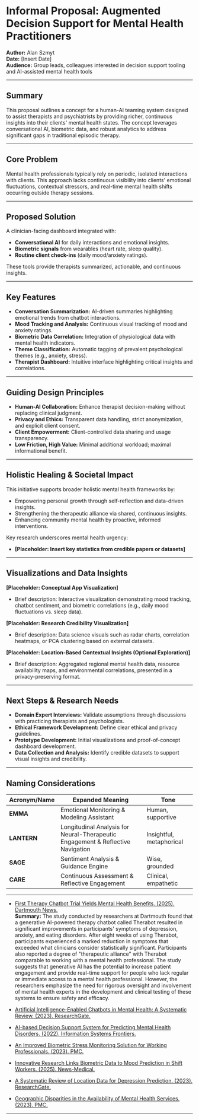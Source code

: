 # Informal Proposal: Augmented Decision Support for Mental Health Practitioners

**Author:** Alan Szmyt  
**Date:** [Insert Date]  
**Audience:** Group leads, colleagues interested in decision support tooling and AI-assisted mental health tools  

---

## Summary

This proposal outlines a concept for a human-AI teaming system designed to assist therapists and psychiatrists by providing richer, continuous insights into their clients' mental health states. The concept leverages conversational AI, biometric data, and robust analytics to address significant gaps in traditional episodic therapy.

---

## Core Problem

Mental health professionals typically rely on periodic, isolated interactions with clients. This approach lacks continuous visibility into clients' emotional fluctuations, contextual stressors, and real-time mental health shifts occurring outside therapy sessions.

---

## Proposed Solution

A clinician-facing dashboard integrated with:
- **Conversational AI** for daily interactions and emotional insights.
- **Biometric signals** from wearables (heart rate, sleep quality).
- **Routine client check-ins** (daily mood/anxiety ratings).

These tools provide therapists summarized, actionable, and continuous insights.

---

## Key Features

- **Conversation Summarization:** AI-driven summaries highlighting emotional trends from chatbot interactions.
- **Mood Tracking and Analysis:** Continuous visual tracking of mood and anxiety ratings.
- **Biometric Data Correlation:** Integration of physiological data with mental health indicators.
- **Theme Classification:** Automatic tagging of prevalent psychological themes (e.g., anxiety, stress).
- **Therapist Dashboard:** Intuitive interface highlighting critical insights and correlations.

---

## Guiding Design Principles

- **Human-AI Collaboration:** Enhance therapist decision-making without replacing clinical judgment.
- **Privacy and Ethics:** Transparent data handling, strict anonymization, and explicit client consent.
- **Client Empowerment:** Client-controlled data sharing and usage transparency.
- **Low Friction, High Value:** Minimal additional workload; maximal informational benefit.

---

## Holistic Healing & Societal Impact

This initiative supports broader holistic mental health frameworks by:
- Empowering personal growth through self-reflection and data-driven insights.
- Strengthening the therapeutic alliance via shared, continuous insights.
- Enhancing community mental health by proactive, informed interventions.

Key research underscores mental health urgency:
- **[Placeholder: Insert key statistics from credible papers or datasets]**

---

## Visualizations and Data Insights

**[Placeholder: Conceptual App Visualization]**  
- Brief description: Interactive visualization demonstrating mood tracking, chatbot sentiment, and biometric correlations (e.g., daily mood fluctuations vs. sleep data).

**[Placeholder: Research Credibility Visualization]**  
- Brief description: Data science visuals such as radar charts, correlation heatmaps, or PCA clustering based on external datasets.

**[Placeholder: Location-Based Contextual Insights (Optional Exploration)]**  
- Brief description: Aggregated regional mental health data, resource availability maps, and environmental correlations, presented in a privacy-preserving format.

---

## Next Steps & Research Needs

- **Domain Expert Interviews:** Validate assumptions through discussions with practicing therapists and psychologists.
- **Ethical Framework Development:** Define clear ethical and privacy guidelines.
- **Prototype Development:** Initial visualizations and proof-of-concept dashboard development.
- **Data Collection and Analysis:** Identify credible datasets to support visual insights and credibility.

---

## Naming Considerations

| Acronym/Name | Expanded Meaning | Tone |
|--------------|------------------|------|
| **EMMA**     | Emotional Monitoring & Modeling Assistant | Human, supportive |
| **LANTERN**  | Longitudinal Analysis for Neural-Therapeutic Engagement & Reflective Navigation | Insightful, metaphorical |
| **SAGE**     | Sentiment Analysis & Guidance Engine | Wise, grounded |
| **CARE**     | Continuous Assessment & Reflective Engagement | Clinical, empathetic |

---

- [First Therapy Chatbot Trial Yields Mental Health Benefits. (2025). Dartmouth News.](https://home.dartmouth.edu/news/2025/03/first-therapy-chatbot-trial-yields-mental-health-benefits)  
  **Summary:** The study conducted by researchers at Dartmouth found that a generative AI-powered therapy chatbot called Therabot resulted in significant improvements in participants' symptoms of depression, anxiety, and eating disorders. After eight weeks of using Therabot, participants experienced a marked reduction in symptoms that exceeded what clinicians consider statistically significant. Participants also reported a degree of "therapeutic alliance" with Therabot comparable to working with a mental health professional. The study suggests that generative AI has the potential to increase patient engagement and provide real-time support for people who lack regular or immediate access to a mental health professional. However, the researchers emphasize the need for rigorous oversight and involvement of mental health experts in the development and clinical testing of these systems to ensure safety and efficacy.


- [Artificial Intelligence-Enabled Chatbots in Mental Health: A Systematic Review. (2023). ResearchGate.](https://www.researchgate.net/publication/366774382_Artificial_Intelligence-Enabled_Chatbots_in_Mental_Health_A_Systematic_Review)
- [AI-based Decision Support System for Predicting Mental Health Disorders. (2022). Information Systems Frontiers.](https://link.springer.com/article/10.1007/s10796-022-10282-5)
- [An Improved Biometric Stress Monitoring Solution for Working Professionals. (2023). PMC.](https://pmc.ncbi.nlm.nih.gov/articles/PMC11651562/)
- [Innovative Research Links Biometric Data to Mood Prediction in Shift Workers. (2025). News-Medical.](https://www.news-medical.net/news/20250122/Innovative-research-links-biometric-data-to-mood-prediction-in-shift-workers.aspx)
- [A Systematic Review of Location Data for Depression Prediction. (2023). ResearchGate.](https://www.researchgate.net/publication/371142735_A_Systematic_Review_of_Location_Data_for_Depression_Prediction)
- [Geographic Disparities in the Availability of Mental Health Services. (2023). PMC.](https://pmc.ncbi.nlm.nih.gov/articles/PMC9772127/)
---